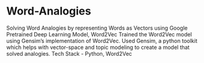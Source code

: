 # Word-Analogies
 Solving Word Analogies by representing Words as Vectors using Google Pretrained Deep Learning Model, Word2Vec
Trained the Word2Vec model using Gensim’s implementation of Word2Vec. Used Gensim, a python toolkit which helps with vector-space and topic modeling to create a model that solved analogies. Tech Stack - Python, Word2Vec
